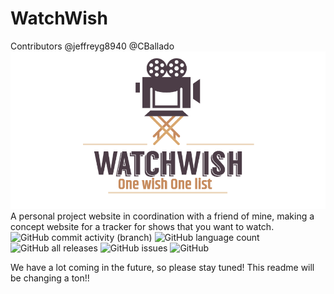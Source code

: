 # WatchWish
Contributors @jeffreyg8940 @CBallado
![WatchWish_Logo](/ReadMe_Content/Watchwishlogo.png)
A personal project website in coordination with a friend of mine, making a concept website for a tracker for shows that you want to watch.
![GitHub commit activity (branch)](https://img.shields.io/github/commit-activity/t/jeffreyg8940/WatchWish) ![GitHub language count](https://img.shields.io/github/languages/count/jeffreyg8940/WatchWish) 
![GitHub all releases](https://img.shields.io/github/downloads/jeffreyg8940/WatchWish/total) ![GitHub issues](https://img.shields.io/github/issues/jeffreyg8940/WatchWish)
![GitHub](https://img.shields.io/github/license/jeffreyg8940/WatchWish)

We have a lot coming in the future, so please stay tuned! This readme will be changing a ton!!